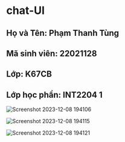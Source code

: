# chat-UI
## Họ và Tên: Phạm Thanh Tùng
## Mã sinh viên: 22021128
## Lớp: K67CB
## Lớp học phần: INT2204 1
![Screenshot 2023-12-08 194106](https://github.com/phamthanhtung35NB/chat-UI/assets/81307877/99b4119f-f104-4b10-ad0f-bf8391cf30f9)

![Screenshot 2023-12-08 194115](https://github.com/phamthanhtung35NB/chat-UI/assets/81307877/bfa7ab79-449f-454a-b07f-1f571b7b2367)

![Screenshot 2023-12-08 194121](https://github.com/phamthanhtung35NB/chat-UI/assets/81307877/4a1dfa5d-73b2-4e3c-ab64-4ad1b856298a)

